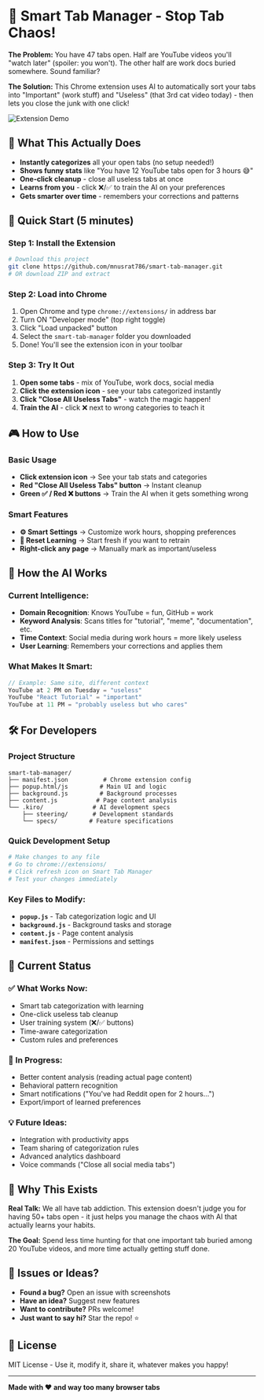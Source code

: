 # 🧠 Smart Tab Manager - Stop Tab Chaos!

**The Problem:** You have 47 tabs open. Half are YouTube videos you'll "watch later" (spoiler: you won't). The other half are work docs buried somewhere. Sound familiar?

**The Solution:** This Chrome extension uses AI to automatically sort your tabs into "Important" (work stuff) and "Useless" (that 3rd cat video today) - then lets you close the junk with one click!

![Extension Demo](https://via.placeholder.com/600x300/4285F4/white?text=Smart+Tab+Manager+Demo)

## 🎯 What This Actually Does

- **Instantly categorizes** all your open tabs (no setup needed!)
- **Shows funny stats** like "You have 12 YouTube tabs open for 3 hours 😅"
- **One-click cleanup** - close all useless tabs at once
- **Learns from you** - click ❌/✅ to train the AI on your preferences
- **Gets smarter over time** - remembers your corrections and patterns

## 🚀 Quick Start (5 minutes)

### Step 1: Install the Extension
```bash
# Download this project
git clone https://github.com/mnusrat786/smart-tab-manager.git
# OR download ZIP and extract
```

### Step 2: Load into Chrome
1. Open Chrome and type `chrome://extensions/` in address bar
2. Turn ON "Developer mode" (top right toggle)
3. Click "Load unpacked" button
4. Select the `smart-tab-manager` folder you downloaded
5. Done! You'll see the extension icon in your toolbar

### Step 3: Try It Out
1. **Open some tabs** - mix of YouTube, work docs, social media
2. **Click the extension icon** - see your tabs categorized instantly
3. **Click "Close All Useless Tabs"** - watch the magic happen!
4. **Train the AI** - click ❌ next to wrong categories to teach it

## 🎮 How to Use

### Basic Usage
- **Click extension icon** → See your tab stats and categories
- **Red "Close All Useless Tabs" button** → Instant cleanup
- **Green ✅ / Red ❌ buttons** → Train the AI when it gets something wrong

### Smart Features
- **⚙️ Smart Settings** → Customize work hours, shopping preferences
- **🧠 Reset Learning** → Start fresh if you want to retrain
- **Right-click any page** → Manually mark as important/useless

## 🤖 How the AI Works

### Current Intelligence:
- **Domain Recognition**: Knows YouTube = fun, GitHub = work
- **Keyword Analysis**: Scans titles for "tutorial", "meme", "documentation", etc.
- **Time Context**: Social media during work hours = more likely useless
- **User Learning**: Remembers your corrections and applies them

### What Makes It Smart:
```javascript
// Example: Same site, different context
YouTube at 2 PM on Tuesday = "useless" 
YouTube "React Tutorial" = "important"
YouTube at 11 PM = "probably useless but who cares"
```

## 🛠️ For Developers

### Project Structure
```
smart-tab-manager/
├── manifest.json          # Chrome extension config
├── popup.html/js         # Main UI and logic
├── background.js         # Background processes
├── content.js           # Page content analysis
└── .kiro/              # AI development specs
    ├── steering/       # Development standards
    └── specs/         # Feature specifications
```

### Quick Development Setup
```bash
# Make changes to any file
# Go to chrome://extensions/
# Click refresh icon on Smart Tab Manager
# Test your changes immediately
```

### Key Files to Modify:
- **`popup.js`** - Tab categorization logic and UI
- **`background.js`** - Background tasks and storage
- **`content.js`** - Page content analysis
- **`manifest.json`** - Permissions and settings

## 🎯 Current Status

### ✅ What Works Now:
- Smart tab categorization with learning
- One-click useless tab cleanup
- User training system (❌/✅ buttons)
- Time-aware categorization
- Custom rules and preferences

### 🚧 In Progress:
- Better content analysis (reading actual page content)
- Behavioral pattern recognition
- Smart notifications ("You've had Reddit open for 2 hours...")
- Export/import of learned preferences

### 💡 Future Ideas:
- Integration with productivity apps
- Team sharing of categorization rules
- Advanced analytics dashboard
- Voice commands ("Close all social media tabs")

## 🤔 Why This Exists

**Real Talk:** We all have tab addiction. This extension doesn't judge you for having 50+ tabs open - it just helps you manage the chaos with AI that actually learns your habits.

**The Goal:** Spend less time hunting for that one important tab buried among 20 YouTube videos, and more time actually getting stuff done.

## 🐛 Issues or Ideas?

- **Found a bug?** Open an issue with screenshots
- **Have an idea?** Suggest new features
- **Want to contribute?** PRs welcome!
- **Just want to say hi?** Star the repo! ⭐

## 📄 License

MIT License - Use it, modify it, share it, whatever makes you happy!

---

**Made with ❤️ and way too many browser tabs**
